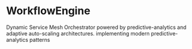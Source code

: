 # WorkflowEngine
Dynamic Service Mesh Orchestrator powered by predictive-analytics and adaptive auto-scaling architectures. implementing modern predictive-analytics patterns
